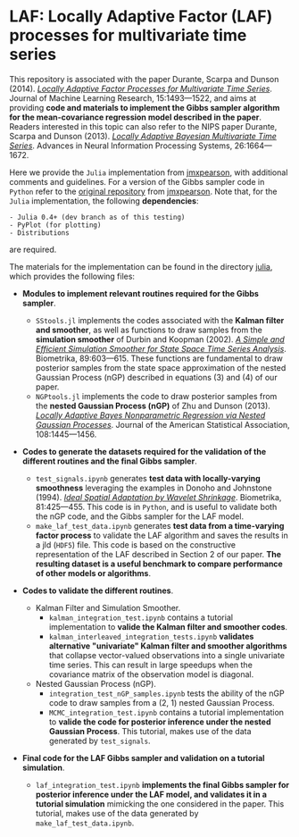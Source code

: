 # LAF: Locally Adaptive Factor (LAF) processes for multivariate time series

This repository is associated with the paper Durante, Scarpa and Dunson (2014). [*Locally Adaptive Factor Processes for Multivariate Time Series*](http://jmlr.org/papers/v15/durante14a.html). Journal of Machine Learning Research, 15:1493—1522, and aims at providing **code and materials to implement the Gibbs sampler algorithm for the mean-covariance regression model described in the paper**. Readers interested in this topic can also refer to the NIPS paper Durante, Scarpa and Dunson (2013). [*Locally Adaptive Bayesian Multivariate Time Series*](http://papers.nips.cc/paper/5115-locally-adaptive-bayesian-multivariate-time-series). Advances in Neural Information Processing Systems, 26:1664—1672.

Here we provide the `Julia` implementation from [jmxpearson](https://github.com/jmxpearson), with additional comments and guidelines. For a version of the Gibbs sampler code in `Python` refer to the [original repository](https://github.com/jmxpearson/laf) from [jmxpearson](https://github.com/jmxpearson). Note that, for the `Julia` implementation, the following **dependencies**:

    - Julia 0.4+ (dev branch as of this testing)
    - PyPlot (for plotting)
    - Distributions

are required. 

The materials for the implementation can be found in the directory [julia](https://github.com/danieledurante/LAF/tree/master/julia), which provides the following files:

- **Modules to implement relevant routines required for the Gibbs sampler**.
    - `SStools.jl` implements the codes associated with the **Kalman filter and smoother**, as well as functions to draw samples from the **simulation smoother** of Durbin and Koopman (2002). [*A Simple and Efficient Simulation Smoother for State Space Time Series Analysis*](http://biomet.oxfordjournals.org/content/89/3/603.short). Biometrika, 89:603—615. These functions are fundamental to draw posterior samples from the state space approximation of the nested Gaussian Process (nGP) described in equations (3) and (4) of our paper.
    - `NGPtools.jl` implements the code to draw posterior samples from the **nested Gaussian Process (nGP)** of Zhu and Dunson (2013). [*Locally Adaptive Bayes Nonparametric Regression via Nested Gaussian Processes*](http://amstat.tandfonline.com/doi/abs/10.1080/01621459.2013.838568#.VdsWUNNViko). Journal of the American Statistical Association, 108:1445—1456.

- **Codes to generate the datasets required for the validation of the different routines and the final Gibbs sampler**.
    - `test_signals.ipynb` generates **test data with locally-varying smoothness** leveraging the examples in Donoho and Johnstone (1994). [*Ideal Spatial Adaptation by Wavelet Shrinkage*](http://biomet.oxfordjournals.org/content/81/3/425.short). Biometrika, 81:425—455. This code is in `Python`, and is useful to validate both the nGP code, and the Gibbs sampler for the LAF model.
    - `make_laf_test_data.ipynb` generates **test data from a time-varying factor process** to validate the LAF algorithm and saves the results in a jld (`HDF5`) file. This code is based on the constructive representation of the LAF described in Section 2 of our paper. **The resulting dataset is a useful benchmark to compare performance of other models or algorithms**.

- **Codes to validate the different routines**.
    - Kalman Filter and Simulation Smoother.
        - `kalman_integration_test.ipynb` contains a tutorial implementation to **valide the Kalman filter and smoother codes**.
        - `kalman_interleaved_integration_tests.ipynb` **validates alternative "univariate" Kalman filter and smoother algorithms** that collapse vector-valued observations into a single univariate time series. This can result in large speedups when the covariance matrix of the observation model is diagonal.
    - Nested Gaussian Process (nGP).
        - `integration_test_nGP_samples.ipynb` tests the ability of the nGP code to draw samples from a (2, 1) nested Gaussian Process.
        - `MCMC_integration_test.ipynb` contains a tutorial implementation to **valide the code for posterior inference under the nested Gaussian Process**. This tutorial, makes use of the data generated by `test_signals`.

- **Final code for the LAF Gibbs sampler and validation on a tutorial simulation**.
    - `laf_integration_test.ipynb` **implements the final Gibbs sampler for posterior inference under the LAF model, and validates it in a tutorial simulation** mimicking the one considered in the paper. This tutorial, makes use of the data generated by `make_laf_test_data.ipynb`.



